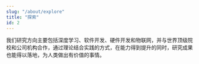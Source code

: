 ```yaml
---
slug: "/about/explore"
title: "探索"
id: 2
---
```

我们研究方向主要包括深度学习、软件开发、硬件开发和物联网，并与世界顶级院校和公司机构合作，通过理论结合实践的方式，在能力得到提升的同时，研究成果也能得以落地，为人类做出有价值的事情。
